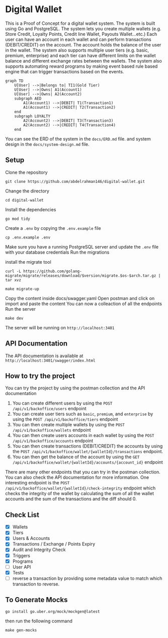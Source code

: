 # Digital Wallet
This is a Proof of Concept for a digital wallet system. The system is built using Go and PostgreSQL.
The system lets you create multiple wallets (e.g. Store Credit, Loyalty Points, Credit line Wallet, Payouts Wallet...etc.)
Each user can have an account in each wallet and can perform transactions (DEBIT/CREDIT) on the account. The account holds the balance of the user in the wallet.
The system also supports multiple user tiers (e.g. basic, premium, enterprise) and each tier can have different limits on the wallet balance and different exchange rates between the wallets.
The system also supports automating reward programs by making event based rule based engine that can trigger transactions based on the events.

```mermaid
graph TD
    U[User] -->|Belongs to| TI1(Gold Tier)
    U[User] -->|Owns| A1(Account1)
    U[User] -->|Owns| A2(Account2)
    subgraph AED
        A1(Account1) -->|DEBIT| T1(Transaction1)
        A1(Account1) -->|CREDIT| T2(Transaction2)
    end
    subgraph LOYALTY
        A2(Account2) -->|DEBIT| T3(Transaction3)
        A2(Account2) -->|CREDIT| T4(Transaction4)
    end
```

You can see the ERD of the system in the `docs/ERD.md` file. and system design in the `docs/system-design.md` file.


## Setup

Clone the repository

```
git clone https://github.com/abdelrahman146/digital-wallet.git
```

Change the directory

```
cd digital-wallet
```

Install the dependencies

```
go mod tidy
```

Create a `.env` by copying the `.env.example` file

```
cp .env.example .env
```

Make sure you have a running PostgreSQL server and update the `.env` file with your database credentials
Run the migrations

install the migrate tool
```
curl -L https://github.com/golang-migrate/migrate/releases/download/$version/migrate.$os-$arch.tar.gz | tar xvz
```

```
make migrate-up
```

Copy the content inside docs/swagger.yaml
Open postman and click on import and paste the content
You can now a colleaction of all the endpoints
Run the server

```
make dev
```

The server will be running on `http://localhost:3401`

## API Documentation

The API documentation is available at `http://localhost:3401/swagger/index.html`

## How to try the project

You can try the project by using the postman collection and the API documentation

1. You can create different users by using the `POST /api/v1/backoffice/users` endpoint
2. You can create user tiers such as `basic`, `premium`, and `enterprise` by using the `POST /api/v1/backoffice/tiers`
   endpoint
2. You can then create multiple wallets by using the `POST /api/v1/backoffice/wallets` endpoint
3. You can then create users accounts in each wallet by using the `POST /api/v1/backoffice/accounts` endpoint
4. You can then create transactions (DEBIT/CREDIT) the accounts by using
   the `POST /api/v1/backoffice/wallet/{walletId}/transactions` endpoint.
5. You can then get the balance of the account by using
   the `GET /api/v1/backoffice/wallet/{walletId}/accounts/{account_id}` endpoint

There are many other endpoints that you can try in the postman collection. You can also check the API documentation for
more information.
One interesting endpoint is the `POST /api/v1/backoffice/wallet/{walletId}/check-integrity` endpoint which checks the
integrity of the wallet by calculating the sum of all the wallet accounts and the sum of the transactions and the diff
should 0.

## Check List
- [x] Wallets
- [x] Tiers
- [x] Users & Accounts
- [x] Transactions / Exchange / Points Expiry
- [x] Audit and Integrity Check
- [x] Triggers
- [x] Programs
- [ ] User API
- [x] Tests
- [ ] reverse a transaction by providing some metadata value to match which transaction to reverse.

## To Generate Mocks 
```
go install go.uber.org/mock/mockgen@latest
```
then run the following command
```
make gen-mocks
```